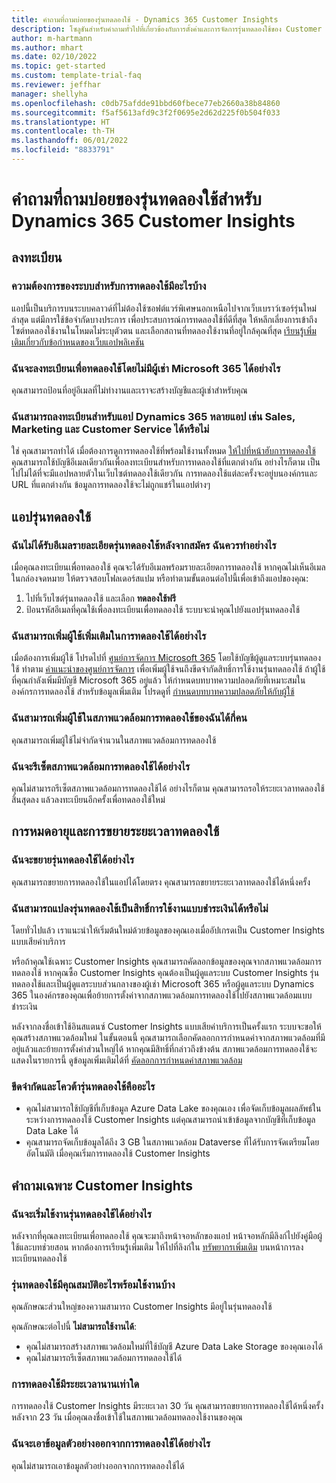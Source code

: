 ```yaml
---
title: คำถามที่ถามบ่อยของรุ่นทดลองใช้ - Dynamics 365 Customer Insights
description: โซลูชันสําหรับคําถามทั่วไปที่เกี่ยวข้องกับการตั้งค่าและการจัดการรุ่นทดลองใช้ของ Customer Insights เรียนรู้วิธีแก้ไขปัญหาแพลตฟอร์มและปัญหาเฉพาะแอป
author: m-hartmann
ms.author: mhart
ms.date: 02/10/2022
ms.topic: get-started
ms.custom: template-trial-faq
ms.reviewer: jeffhar
manager: shellyha
ms.openlocfilehash: c0db75afdde91bbd60fbece77eb2660a38b84860
ms.sourcegitcommit: f5af5613afd9c3f2f0695e2d62d225f0b504f033
ms.translationtype: HT
ms.contentlocale: th-TH
ms.lasthandoff: 06/01/2022
ms.locfileid: "8833791"
---
```

# <a name="dynamics-365-customer-insights-trial-faq"></a>คำถามที่ถามบ่อยของรุ่นทดลองใช้สำหรับ Dynamics 365 Customer Insights

## <a name="sign-up"></a>ลงทะเบียน

### <a name="what-are-the-system-requirements-for-the-trial"></a>ความต้องการของระบบสําหรับการทดลองใช้มีอะไรบ้าง

แอปนี้เป็นบริการบนระบบคลาวด์ที่ไม่ต้องใช้ซอฟต์แวร์พิเศษนอกเหนือไปจากเว็บเบราว์เซอร์รุ่นใหม่ล่าสุด แต่มีการใช้ข้อจำกัดบางประการ เพื่อประสบการณ์การทดลองใช้ที่ดีที่สุด ให้หลีกเลี่ยงการเข้าถึงไซต์ทดลองใช้งานในโหมดไม่ระบุตัวตน และเลือกสถานที่ทดลองใช้งานที่อยู่ใกล้คุณที่สุด [เรียนรู้เพิ่มเติมเกี่ยวกับข้อกำหนดของเว็บแอปพลิเคชัน](/power-platform/admin/web-application-requirements)

### <a name="how-do-i-sign-up-for-the-trial-without-a-microsoft-365-tenant"></a>ฉันจะลงทะเบียนเพื่อทดลองใช้โดยไม่มีผู้เช่า Microsoft 365 ได้อย่างไร

คุณสามารถป้อนที่อยู่อีเมลที่ไม่ทํางานและเราจะสร้างบัญชีและผู้เช่าสําหรับคุณ

### <a name="can-i-sign-up-for-multiple-dynamics-365-apps-such-as-sales-marketing-and-customer-service"></a>ฉันสามารถลงทะเบียนสําหรับแอป Dynamics 365 หลายแอป เช่น Sales, Marketing และ Customer Service ได้หรือไม่

ใช่ คุณสามารถทําได้ เมื่อต้องการดูการทดลองใช้ที่พร้อมใช้งานทั้งหมด [ให้ไปที่หน้าฮับการทดลองใช้](https://dynamics.microsoft.com/dynamics-365-free-trial) คุณสามารถใช้บัญชีอีเมลเดียวกันเพื่อลงทะเบียนสําหรับการทดลองใช้ที่แตกต่างกัน อย่างไรก็ตาม เป็นไปไม่ได้ที่จะมีแอปหลายตัวในเว็บไซต์ทดลองใช้เดียวกัน การทดลองใช้แต่ละครั้งจะอยู่บนองค์กรและ URL ที่แตกต่างกัน ข้อมูลการทดลองใช้จะไม่ถูกแชร์ในแอปต่างๆ

## <a name="trial-app"></a>แอปรุ่นทดลองใช้

### <a name="i-didnt-receive-the-trial-details-email-after-signing-up-what-should-i-do"></a>ฉันไม่ได้รับอีเมลรายละเอียดรุ่นทดลองใช้หลังจากสมัคร ฉันควรทำอย่างไร

เมื่อคุณลงทะเบียนเพื่อทดลองใช้ คุณจะได้รับอีเมลพร้อมรายละเอียดการทดลองใช้ หากคุณไม่เห็นอีเมลในกล่องจดหมาย ให้ตรวจสอบโฟลเดอร์สแปม หรือทําตามขั้นตอนต่อไปนี้เพื่อเข้าถึงแอปของคุณ:

1. ไปที่เว็บไซต์รุ่นทดลองใช้ และเลือก **ทดลองใช้ฟรี**
1. ป้อนรหัสอีเมลที่คุณใช้เพื่อลงทะเบียนเพื่อทดลองใช้ ระบบจะนําคุณไปยังแอปรุ่นทดลองใช้

### <a name="how-do-i-add-more-users-to-a-trial"></a>ฉันสามารถเพิ่มผู้ใช้เพิ่มเติมในการทดลองใช้ได้อย่างไร

เมื่อต้องการเพิ่มผู้ใช้ โปรดไปที่ [ศูนย์การจัดการ Microsoft 365](https://admin.microsoft.com) โดยใช้บัญชีผู้ดูแลระบบรุ่นทดลองใช้ ทําตาม [คําแนะนําของศูนย์การจัดการ](/microsoft-365/admin/add-users/add-users) เพื่อเพิ่มผู้ใช้จนถึงขีดจํากัดสิทธิ์การใช้งานรุ่นทดลองใช้ ถ้าผู้ใช้ที่คุณกําลังเพิ่มมีบัญชี Microsoft 365 อยู่แล้ว ให้กำหนดบทบาทความปลอดภัยที่เหมาะสมในองค์กรการทดลองใช้ สําหรับข้อมูลเพิ่มเติม โปรดดูที่ [กําหนดบทบาทความปลอดภัยให้กับผู้ใช้](/power-platform/admin/create-users-assign-online-security-roles#assign-a-security-role-to-a-user)

### <a name="how-many-users-can-i-add-to-my-trial-environment"></a>ฉันสามารถเพิ่มผู้ใช้ในสภาพแวดล้อมการทดลองใช้ของฉันได้กี่คน

คุณสามารถเพิ่มผู้ใช้ไม่จำกัดจำนวนในสภาพแวดล้อมการทดลองใช้

### <a name="how-do-i-reset-the-trial-environment"></a>ฉันจะรีเซ็ตสภาพแวดล้อมการทดลองใช้ได้อย่างไร

คุณไม่สามารถรีเซ็ตสภาพแวดล้อมการทดลองใช้ได้ อย่างไรก็ตาม คุณสามารถรอให้ระยะเวลาทดลองใช้สิ้นสุดลง แล้วลงทะเบียนอีกครั้งเพื่อทดลองใช้ใหม่

## <a name="trial-expiration-and-extension"></a>การหมดอายุและการขยายระยะเวลาทดลองใช้

### <a name="how-do-i-extend-the-trial"></a>ฉันจะขยายรุ่นทดลองใช้ได้อย่างไร

คุณสามารถขยายการทดลองใช้ในแอปได้โดยตรง คุณสามารถขยายระยะเวลาทดลองใช้ได้หนึ่งครั้ง

### <a name="can-i-convert-the-trial-to-a-paid-license"></a>ฉันสามารถแปลงรุ่นทดลองใช้เป็นสิทธิ์การใช้งานแบบชําระเงินได้หรือไม่

โดยทั่วไปแล้ว เราแนะนำให้เริ่มต้นใหม่ด้วยข้อมูลของคุณเองเมื่ออัปเกรดเป็น Customer Insights แบบเสียค่าบริการ 

หรือถ้าคุณใช้เฉพาะ Customer Insights คุณสามารถคัดลอกข้อมูลของคุณจากสภาพแวดล้อมการทดลองใช้ หากคุณซื้อ Customer Insights คุณต้องเป็นผู้ดูแลระบบ Customer Insights รุ่นทดลองใช้และเป็นผู้ดูแลระบบส่วนกลางของผู้เช่า Microsoft 365 หรือผู้ดูแลระบบ Dynamics 365 ในองค์กรของคุณเพื่อย้ายการตั้งค่าจากสภาพแวดล้อมการทดลองใช้ไปยังสภาพแวดล้อมแบบชำระเงิน

หลังจากลงชื่อเข้าใช้อินสแตนซ์ Customer Insights แบบเสียค่าบริการเป็นครั้งแรก ระบบจะขอให้คุณสร้างสภาพแวดล้อมใหม่ ในขั้นตอนนี้ คุณสามารถเลือกคัดลอกการกำหนดค่าจากสภาพแวดล้อมที่มีอยู่แล้วและย้ายการตั้งค่าส่วนใหญ่ได้ หากคุณมีสิทธิ์ที่กล่าวถึงข้างต้น สภาพแวดล้อมการทดลองใช้จะแสดงในรายการนี้ ดูข้อมูลเพิ่มเติมได้ที่ [คัดลอกการกำหนดค่าสภาพแวดล้อม](create-environment.md#copy-the-environment-configuration)

### <a name="what-are-the-trial-limits-and-quotas"></a>ขีดจํากัดและโควต้ารุ่นทดลองใช้คืออะไร

- คุณไม่สามารถใช้บัญชีที่เก็บข้อมูล Azure Data Lake ของคุณเอง เพื่อจัดเก็บข้อมูลผลลัพธ์ในระหว่างการทดลองใช้ Customer Insights แต่คุณสามารถนำเข้าข้อมูลจากบัญชีที่เก็บข้อมูล Data Lake ได้
- คุณสามารถจัดเก็บข้อมูลได้ถึง 3 GB ในสภาพแวดล้อม Dataverse ที่ได้รับการจัดเตรียมโดยอัตโนมัติ เมื่อคุณเริ่มการทดลองใช้ Customer Insights

## <a name="customer-insights-specific-questions"></a>คําถามเฉพาะ Customer Insights

### <a name="how-do-i-start-using-the-trial"></a>ฉันจะเริ่มใช้งานรุ่นทดลองใช้ได้อย่างไร

หลังจากที่คุณลงทะเบียนเพื่อทดลองใช้ คุณจะมาถึงหน้าจอหลักของแอป หน้าจอหลักมีลิงก์ไปยังคู่มือผู้ใช้และบทช่วยสอน หากต้องการเรียนรู้เพิ่มเติม ให้ไปที่ลิงก์ใน [ทรัพยากรเพิ่มเติม](trial-signup.md#additional-resources) บนหน้าการลงทะเบียนทดลองใช้

### <a name="what-features-are-available-in-the-trial"></a>รุ่นทดลองใช้มีคุณสมบัติอะไรพร้อมใช้งานบ้าง

คุณลักษณะส่วนใหญ่ของความสามารถ Customer Insights มีอยู่ในรุ่นทดลองใช้

คุณลักษณะต่อไปนี้ **ไม่สามารถใช้งานได้**:

- คุณไม่สามารถสร้างสภาพแวดล้อมใหม่ที่ใช้บัญชี Azure Data Lake Storage ของคุณเองได้
- คุณไม่สามารถรีเซ็ตสภาพแวดล้อมการทดลองใช้ได้

### <a name="how-long-does-the-trial-last"></a>การทดลองใช้มีระยะเวลานานเท่าใด

การทดลองใช้ Customer Insights มีระยะเวลา 30 วัน คุณสามารถขยายการทดลองใช้ได้หนึ่งครั้งหลังจาก 23 วัน เมื่อคุณลงชื่อเข้าใช้ในสภาพแวดล้อมทดลองใช้งานของคุณ

### <a name="how-do-i-remove-sample-data-from-the-trial"></a>ฉันจะเอาข้อมูลตัวอย่างออกจากการทดลองใช้ได้อย่างไร

คุณไม่สามารถเอาข้อมูลตัวอย่างออกจากการทดลองใช้ได้
